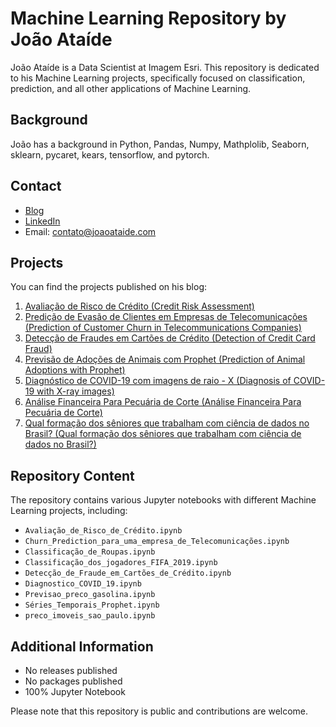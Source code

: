 # Machine Learning Repository by João Ataíde

João Ataíde is a Data Scientist at Imagem Esri. This repository is dedicated to his Machine Learning projects, specifically focused on classification, prediction, and all other applications of Machine Learning.

## Background
João has a background in Python, Pandas, Numpy, Mathplolib, Seaborn, sklearn, pycaret, kears, tensorflow, and pytorch.

## Contact
- [Blog](https://joaoataide.com)
- [LinkedIn](https://www.linkedin.com/in/jvataidee/)
- Email: contato@joaoataide.com

## Projects
You can find the projects published on his blog:

1. [Avaliação de Risco de Crédito (Credit Risk Assessment)]([https://joaoataide.com/Avaliação-de-Risco-de-Crédito](https://www.joaoataide.com/post/avalia%C3%A7%C3%A3o-de-risco-de-cr%C3%A9dito))
2. [Predição de Evasão de Clientes em Empresas de Telecomunicações (Prediction of Customer Churn in Telecommunications Companies)]([https://joaoataide.com/Predição-de-Evasão-de-Clientes-em-Empresas-de-Telecomunicações](https://www.joaoataide.com/post/predi%C3%A7%C3%A3o-de-evas%C3%A3o-de-clientes-em-empresas-de-telecomunica%C3%A7%C3%B5es))
3. [Detecção de Fraudes em Cartões de Crédito (Detection of Credit Card Fraud)](https://www.joaoataide.com/post/detec%C3%A7%C3%A3o-de-fraudes-em-cart%C3%B5es-de-cr%C3%A9dito)
4. [Previsão de Adoções de Animais com Prophet (Prediction of Animal Adoptions with Prophet)]([https://joaoataide.com/Previsão-de-Adoções-de-Animais-com-Prophet](https://www.joaoataide.com/post/previs%C3%A3o-de-s%C3%A9ries-temporais-com-o-prophet))
5. [Diagnóstico de COVID-19 com imagens de raio - X (Diagnosis of COVID-19 with X-ray images)](https://joaoataide.com/Diagnóstico-de-COVID-19-com-imagens-de-raio-X)
6. [Análise Financeira Para Pecuária de Corte (Análise Financeira Para Pecuária de Corte)]([https://joaoataide.com/Diagnóstico-de-COVID-19-com-imagens-de-raio-X](https://www.joaoataide.com/post/analise-financeira-para-pecuaria-de-corte))
7. [Qual formação dos sêniores que trabalham com ciência de dados no Brasil? (Qual formação dos sêniores que trabalham com ciência de dados no Brasil?)](https://www.joaoataide.com/post/qual-formacao-dos-senior-que-trabalham-com-ciencia-de-dados-no-brasil)

## Repository Content
The repository contains various Jupyter notebooks with different Machine Learning projects, including:

- `Avaliação_de_Risco_de_Crédito.ipynb`
- `Churn_Prediction_para_uma_empresa_de_Telecomunicações.ipynb`
- `Classificação_de_Roupas.ipynb`
- `Classificação_dos_jogadores_FIFA_2019.ipynb`
- `Detecção_de_Fraude_em_Cartões_de_Crédito.ipynb`
- `Diagnostico_COVID_19.ipynb`
- `Previsao_preco_gasolina.ipynb`
- `Séries_Temporais_Prophet.ipynb`
- `preco_imoveis_sao_paulo.ipynb`

## Additional Information
- No releases published
- No packages published
- 100% Jupyter Notebook

Please note that this repository is public and contributions are welcome.

